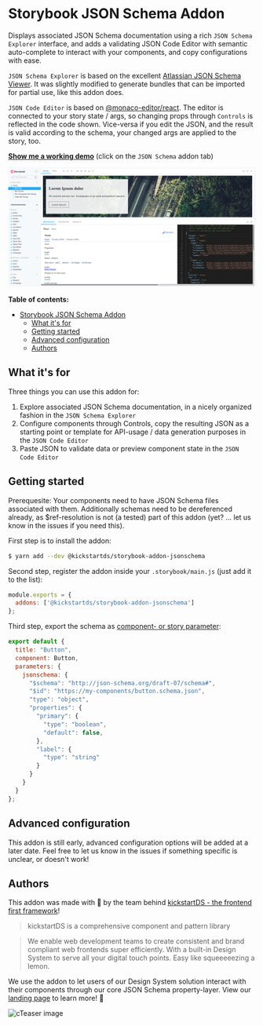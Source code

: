 # Storybook JSON Schema Addon

Displays associated JSON Schema documentation using a rich `JSON Schema Explorer` interface, and adds a validating JSON Code Editor with semantic auto-complete to interact with your components, and copy configurations with ease.

`JSON Schema Explorer` is based on the excellent [Atlassian JSON Schema Viewer](https://github.com/atlassian-labs/json-schema-viewer).
It was slightly modified to generate bundles that can be imported for partial use, like this addon does.

`JSON Code Editor` is based on [@monaco-editor/react](https://github.com/suren-atoyan/monaco-react). The editor is connected to your story state / args, so changing props through `Controls` is reflected in the code shown. Vice-versa if you edit the JSON, and the result is valid according to the schema, your changed args are applied to the story, too.

**[Show me a working demo](https://www.kickstartds.com/storybook/?path=/story/content-visual--box-light)** (click on the `JSON Schema` addon tab)

![Teaser image](docs/teaser.png)

**Table of contents:**

- [Storybook JSON Schema Addon](#storybook-json-schema-addon)
  - [What it's for](#what-its-for)
  - [Getting started](#getting-started)
  - [Advanced configuration](#advanced-configuration)
  - [Authors](#authors)

## What it's for

Three things you can use this addon for:  
1. Explore associated JSON Schema documentation, in a nicely organized fashion in the `JSON Schema Explorer`  
2. Configure components through Controls, copy the resulting JSON as a starting point or template for API-usage / data generation purposes in the `JSON Code Editor`  
3. Paste JSON to validate data or preview component state in the `JSON Code Editor`  

## Getting started

Prerequesite: Your components need to have JSON Schema files associated with them. Additionally schemas need to be dereferenced already, as $ref-resolution is not (a tested) part of this addon (yet? ... let us know in the issues if you need this).

First step is to install the addon:

```sh
$ yarn add --dev @kickstartds/storybook-addon-jsonschema
```

Second step, register the addon inside your `.storybook/main.js` (just add it to the list):

```javascript
module.exports = {
  addons: ['@kickstartds/storybook-addon-jsonschema']
};
```

Third step, export the schema as [component- or story parameter](https://storybook.js.org/docs/react/writing-stories/parameters):

```javascript
export default {
  title: "Button",
  component: Button,
  parameters: {
    jsonschema: {
      "$schema": "http://json-schema.org/draft-07/schema#",
      "$id": "https://my-components/button.schema.json",
      "type": "object",
      "properties": {
        "primary": {
          "type": "boolean",
          "default": false,
        },
        "label": {
          "type": "string"
        }
      }
    }
  }
};
```

## Advanced configuration

This addon is still early, advanced configuration options will be added at a later date. Feel free to let us know in the issues if something specific is unclear, or doesn't work!

## Authors

This addon was made with 🍋 by the team behind [kickstartDS - the frontend first framework](https://www.kickstartds.com/)!

> kickstartDS is a comprehensive component and pattern library

> We enable web development teams to create consistent and brand compliant web frontends super efficiently. With a built-in Design System to serve all your digital touch points. Easy like squeeeeezing a lemon.

We use the addon to let users of our Design System solution interact with their components through our core JSON Schema property-layer. View our [landing page](https://www.kickstartds.com/) to learn more! 👋

![cTeaser image](https://www.kickstartds.com/logo.svg)
